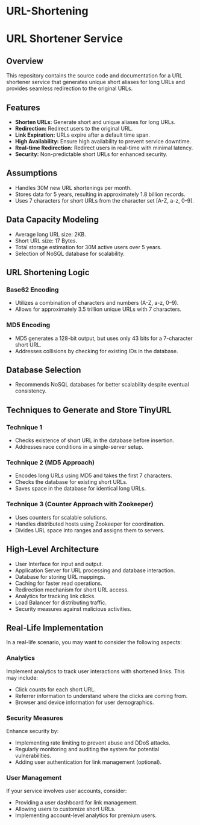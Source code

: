 # URL-Shortening


# URL Shortener Service

## Overview

This repository contains the source code and documentation for a URL shortener service that generates unique short aliases for long URLs and provides seamless redirection to the original URLs.

## Features

- **Shorten URLs:** Generate short and unique aliases for long URLs.
- **Redirection:** Redirect users to the original URL.
- **Link Expiration:** URLs expire after a default time span.
- **High Availability:** Ensure high availability to prevent service downtime.
- **Real-time Redirection:** Redirect users in real-time with minimal latency.
- **Security:** Non-predictable short URLs for enhanced security.

## Assumptions

- Handles 30M new URL shortenings per month.
- Stores data for 5 years, resulting in approximately 1.8 billion records.
- Uses 7 characters for short URLs from the character set [A-Z, a-z, 0-9].

## Data Capacity Modeling

- Average long URL size: 2KB.
- Short URL size: 17 Bytes.
- Total storage estimation for 30M active users over 5 years.
- Selection of NoSQL database for scalability.

## URL Shortening Logic

### Base62 Encoding

- Utilizes a combination of characters and numbers (A-Z, a-z, 0–9).
- Allows for approximately 3.5 trillion unique URLs with 7 characters.

### MD5 Encoding

- MD5 generates a 128-bit output, but uses only 43 bits for a 7-character short URL.
- Addresses collisions by checking for existing IDs in the database.

## Database Selection

- Recommends NoSQL databases for better scalability despite eventual consistency.

## Techniques to Generate and Store TinyURL

### Technique 1

- Checks existence of short URL in the database before insertion.
- Addresses race conditions in a single-server setup.

### Technique 2 (MD5 Approach)

- Encodes long URLs using MD5 and takes the first 7 characters.
- Checks the database for existing short URLs.
- Saves space in the database for identical long URLs.

### Technique 3 (Counter Approach with Zookeeper)

- Uses counters for scalable solutions.
- Handles distributed hosts using Zookeeper for coordination.
- Divides URL space into ranges and assigns them to servers.

## High-Level Architecture

- User Interface for input and output.
- Application Server for URL processing and database interaction.
- Database for storing URL mappings.
- Caching for faster read operations.
- Redirection mechanism for short URL access.
- Analytics for tracking link clicks.
- Load Balancer for distributing traffic.
- Security measures against malicious activities.

## Real-Life Implementation

In a real-life scenario, you may want to consider the following aspects:

### Analytics

Implement analytics to track user interactions with shortened links. This may include:

- Click counts for each short URL.
- Referrer information to understand where the clicks are coming from.
- Browser and device information for user demographics.

### Security Measures

Enhance security by:

- Implementing rate limiting to prevent abuse and DDoS attacks.
- Regularly monitoring and auditing the system for potential vulnerabilities.
- Adding user authentication for link management (optional).

### User Management

If your service involves user accounts, consider:

- Providing a user dashboard for link management.
- Allowing users to customize short URLs.
- Implementing account-level analytics for premium users.








